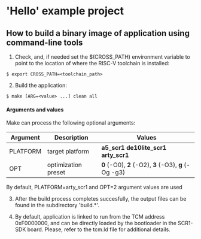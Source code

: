 # 'Hello' example project

## How to build a binary image of application using command-line tools

1. Check, and, if needed set the $(CROSS_PATH) environment variable to point to the location of where the RISC-V toolchain is installed:

```
$ export CROSS_PATH=<toolchain_path>
```

2. Build the application:


```
$ make [ARG=<value> ...] clean all
```

#### Arguments and values

Make can process the following optional arguments:

Argument | Description | Values
------ | ----------- | ---------
PLATFORM  | target platform     | **a5_scr1** **de10lite_scr1** **arty_scr1**
OPT       | optimization preset | **0** (-O0), **2** (-O2), **3** (-O3), **g** (-Og -g3)

By default, PLATFORM=arty_scr1 and OPT=2 argument values are used

3. After the build process completes succesfully, the output files can be found in the subdirectory 'build.\*'.

4. By default, application is linked to run from the TCM address 0xF0000000, and can be directly loaded by the bootloader in the SCR1-SDK board. Please, refer to the tcm.ld file for additional details.
